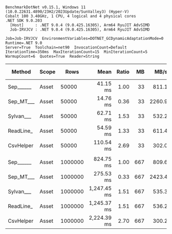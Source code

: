 ```

BenchmarkDotNet v0.15.1, Windows 11 (10.0.22631.4890/23H2/2023Update/SunValley3) (Hyper-V)
Cobalt 100 3.40GHz, 1 CPU, 4 logical and 4 physical cores
.NET SDK 9.0.203
  [Host]     : .NET 9.0.4 (9.0.425.16305), Arm64 RyuJIT AdvSIMD
  Job-IRVJCV : .NET 9.0.4 (9.0.425.16305), Arm64 RyuJIT AdvSIMD

Job=Job-IRVJCV  EnvironmentVariables=DOTNET_GCDynamicAdaptationMode=0  Runtime=.NET 9.0  
Server=True  Toolchain=net90  InvocationCount=Default  
IterationTime=350ms  MaxIterationCount=15  MinIterationCount=5  
WarmupCount=6  Quotes=True  Reader=String  

```
| Method    | Scope | Rows    | Mean        | Ratio | MB  | MB/s   | ns/row | Allocated  | Alloc Ratio |
|---------- |------ |-------- |------------:|------:|----:|-------:|-------:|-----------:|------------:|
| Sep______ | Asset | 50000   |    41.15 ms |  1.00 |  33 |  811.1 |  823.1 |   13.48 MB |        1.00 |
| Sep_MT___ | Asset | 50000   |    14.76 ms |  0.36 |  33 | 2260.9 |  295.3 |   13.53 MB |        1.00 |
| Sylvan___ | Asset | 50000   |    62.71 ms |  1.53 |  33 |  532.2 | 1254.2 |   13.63 MB |        1.01 |
| ReadLine_ | Asset | 50000   |    54.59 ms |  1.33 |  33 |  611.4 | 1091.9 |  119.44 MB |        8.86 |
| CsvHelper | Asset | 50000   |   110.54 ms |  2.69 |  33 |  302.0 | 2210.8 |   13.64 MB |        1.01 |
|           |       |         |             |       |     |        |        |            |             |
| Sep______ | Asset | 1000000 |   824.75 ms |  1.00 | 667 |  809.6 |  824.7 |  260.41 MB |        1.00 |
| Sep_MT___ | Asset | 1000000 |   275.53 ms |  0.33 | 667 | 2423.4 |  275.5 |  262.46 MB |        1.01 |
| Sylvan___ | Asset | 1000000 | 1,247.45 ms |  1.51 | 667 |  535.3 | 1247.4 |  260.57 MB |        1.00 |
| ReadLine_ | Asset | 1000000 | 1,245.37 ms |  1.51 | 667 |  536.2 | 1245.4 | 2385.07 MB |        9.16 |
| CsvHelper | Asset | 1000000 | 2,224.39 ms |  2.70 | 667 |  300.2 | 2224.4 |  260.58 MB |        1.00 |
